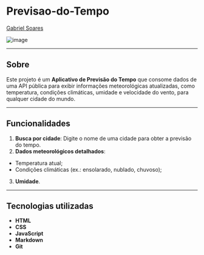 # Previsao-do-Tempo

[Gabriel Soares](https://www.linkedin.com/in/gabriel-soares-3098782b0/)

![image](https://github.com/user-attachments/assets/32d8c270-ffb1-44b0-afb7-7e90a15d9140)

---

## Sobre
Este projeto é um **Aplicativo de Previsão do Tempo** que consome dados de uma API pública para exibir informações meteorológicas atualizadas, como temperatura, condições climáticas, umidade e velocidade do vento, para qualquer cidade do mundo.

---

## Funcionalidades
1. **Busca por cidade**: Digite o nome de uma cidade para obter a previsão do tempo.
2. **Dados meteorológicos detalhados**:
  - Temperatura atual;
  - Condições climáticas (ex.: ensolarado, nublado, chuvoso);
3. **Umidade**.

---

## Tecnologias utilizadas
- **HTML**
- **CSS**
- **JavaScript**
- **Markdown**
- **Git**
